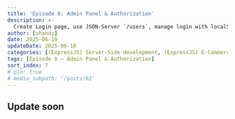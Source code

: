 ```yaml
---
title: 'Episode 6: Admin Panel & Authorization'
description: >-
  Create Login page, use JSON-Server `/users`, manage login with localStorage
author: [shandy]
date: 2025-06-10
updateDate: 2025-06-10
categories: [(ExpressJS) Server-Side development, (ExpressJS) E-Commerce]
tags: [Episode 6 – Admin Panel & Authorization]
sort_index: 7
# pin: true
# media_subpath: '/posts/02'
---
```


## Update soon